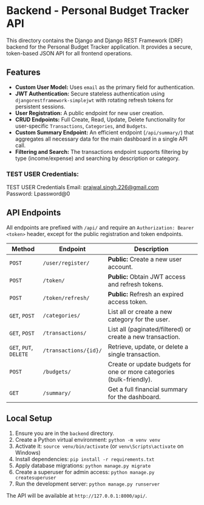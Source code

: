 # Backend - Personal Budget Tracker API

This directory contains the Django and Django REST Framework (DRF) backend for the Personal Budget Tracker application. It provides a secure, token-based JSON API for all frontend operations.

## Features

*   **Custom User Model:** Uses `email` as the primary field for authentication.
*   **JWT Authentication:** Secure stateless authentication using `djangorestframework-simplejwt` with rotating refresh tokens for persistent sessions.
*   **User Registration:** A public endpoint for new user creation.
*   **CRUD Endpoints:** Full Create, Read, Update, Delete functionality for user-specific `Transactions`, `Categories`, and `Budgets`.
*   **Custom Summary Endpoint:** An efficient endpoint (`/api/summary/`) that aggregates all necessary data for the main dashboard in a single API call.
*   **Filtering and Search:** The transactions endpoint supports filtering by type (income/expense) and searching by description or category.


### TEST USER Credentials: 
TEST USER Credentials
Email: prajwal.singh.226@gmail.com    
Password: Lpassword@0

## API Endpoints

All endpoints are prefixed with `/api/` and require an `Authorization: Bearer <token>` header, except for the public registration and token endpoints.

| Method | Endpoint                    | Description                                       |
| ------ | --------------------------- | ------------------------------------------------- |
| `POST` | `/user/register/`           | **Public:** Create a new user account.            |
| `POST` | `/token/`                   | **Public:** Obtain JWT access and refresh tokens. |
| `POST` | `/token/refresh/`           | **Public:** Refresh an expired access token.      |
| `GET`, `POST` | `/categories/`       | List all or create a new category for the user.   |
| `GET`, `POST` | `/transactions/`     | List all (paginated/filtered) or create a new transaction. |
| `GET`, `PUT`, `DELETE` | `/transactions/{id}/` | Retrieve, update, or delete a single transaction. |
| `POST` | `/budgets/`                 | Create or update budgets for one or more categories (bulk-friendly). |
| `GET`  | `/summary/`                 | Get a full financial summary for the dashboard.   |


## Local Setup

1.  Ensure you are in the `backend` directory.
2.  Create a Python virtual environment: `python -m venv venv`
3.  Activate it: `source venv/bin/activate` (or `venv\Scripts\activate` on Windows)
4.  Install dependencies: `pip install -r requirements.txt`
5.  Apply database migrations: `python manage.py migrate`
6.  Create a superuser for admin access: `python manage.py createsuperuser`
7.  Run the development server: `python manage.py runserver`

The API will be available at `http://127.0.0.1:8000/api/`.